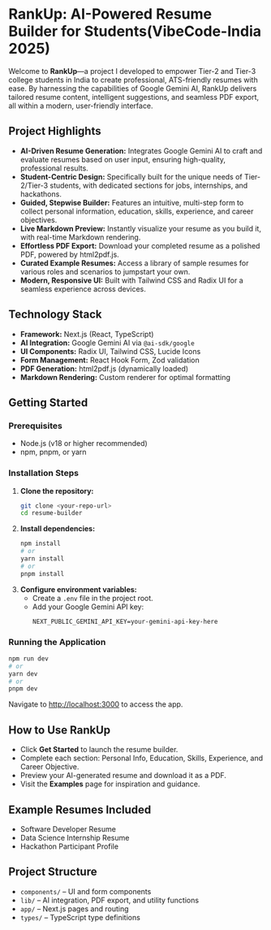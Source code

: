 # RankUp: AI-Powered Resume Builder for Students(VibeCode-India 2025)

Welcome to **RankUp**—a project I developed to empower Tier-2 and Tier-3 college students in India to create professional, ATS-friendly resumes with ease. By harnessing the capabilities of Google Gemini AI, RankUp delivers tailored resume content, intelligent suggestions, and seamless PDF export, all within a modern, user-friendly interface.

## Project Highlights

- **AI-Driven Resume Generation:** Integrates Google Gemini AI to craft and evaluate resumes based on user input, ensuring high-quality, professional results.
- **Student-Centric Design:** Specifically built for the unique needs of Tier-2/Tier-3 students, with dedicated sections for jobs, internships, and hackathons.
- **Guided, Stepwise Builder:** Features an intuitive, multi-step form to collect personal information, education, skills, experience, and career objectives.
- **Live Markdown Preview:** Instantly visualize your resume as you build it, with real-time Markdown rendering.
- **Effortless PDF Export:** Download your completed resume as a polished PDF, powered by html2pdf.js.
- **Curated Example Resumes:** Access a library of sample resumes for various roles and scenarios to jumpstart your own.
- **Modern, Responsive UI:** Built with Tailwind CSS and Radix UI for a seamless experience across devices.

## Technology Stack

- **Framework:** Next.js (React, TypeScript)
- **AI Integration:** Google Gemini AI via `@ai-sdk/google`
- **UI Components:** Radix UI, Tailwind CSS, Lucide Icons
- **Form Management:** React Hook Form, Zod validation
- **PDF Generation:** html2pdf.js (dynamically loaded)
- **Markdown Rendering:** Custom renderer for optimal formatting

## Getting Started

### Prerequisites
- Node.js (v18 or higher recommended)
- npm, pnpm, or yarn

### Installation Steps
1. **Clone the repository:**
   ```bash
   git clone <your-repo-url>
   cd resume-builder
   ```
2. **Install dependencies:**
   ```bash
   npm install
   # or
   yarn install
   # or
   pnpm install
   ```
3. **Configure environment variables:**
   - Create a `.env` file in the project root.
   - Add your Google Gemini API key:
     ```env
     NEXT_PUBLIC_GEMINI_API_KEY=your-gemini-api-key-here
     ```

### Running the Application
```bash
npm run dev
# or
yarn dev
# or
pnpm dev
```
Navigate to [http://localhost:3000](http://localhost:3000) to access the app.

## How to Use RankUp
- Click **Get Started** to launch the resume builder.
- Complete each section: Personal Info, Education, Skills, Experience, and Career Objective.
- Preview your AI-generated resume and download it as a PDF.
- Visit the **Examples** page for inspiration and guidance.

## Example Resumes Included
- Software Developer Resume
- Data Science Internship Resume
- Hackathon Participant Profile

## Project Structure
- `components/` – UI and form components
- `lib/` – AI integration, PDF export, and utility functions
- `app/` – Next.js pages and routing
- `types/` – TypeScript type definitions
